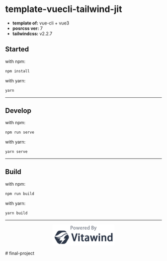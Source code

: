 # template-vuecli-tailwind-jit

- **template of:** vue-cli + vue3
- **posrcss ver:** 7
- **tailwindcss:** v2.2.7

## Started
with npm:
```bash
npm install
```
with yarn:
```bash
yarn
```

---
## Develop
with npm:
```bash
npm run serve
```
with yarn:
```bash
yarn serve
```

---
## Build
with npm:
```bash
npm run build
```
with yarn:
```bash
yarn build
```

---
<p align="center">
<img src="./powered-by-vitawind-bright.png">
</p># final-project
